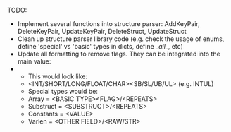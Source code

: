 TODO:
- Implement several functions into structure parser: AddKeyPair, DeleteKeyPair, UpdateKeyPair, DeleteStruct, UpdateStruct
- Clean up structure parser library code (e.g. check the usage of enums, define 'special' vs 'basic' types in dicts, define \__all__, etc)
- Update all formatting to remove flags. They can be integrated into the main value:
- - This would look like:
  - \<INT/SHORT/LONG/FLOAT/CHAR>\<SB/SL/UB/UL> (e.g. INTUL)
  - Special types would be:
  - Array = \<BASIC TYPE>\<FLAG>/\<REPEATS>
  - Substruct = \<SUBSTRUCT>/\<REPEATS>
  - Constants = \<VALUE>
  - Varlen = \<OTHER FIELD>/<RAW/STR>
